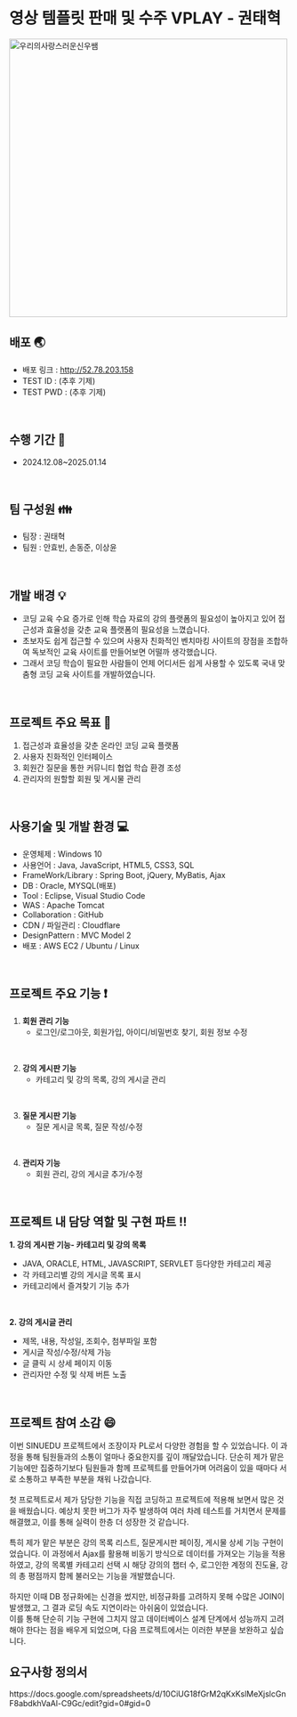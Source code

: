 # 영상 템플릿 판매 및 수주 VPLAY - 권태혁
<img width="500" height="500" alt="우리의사랑스러운신우쌤" src="https://github.com/user-attachments/assets/a63666ca-ce36-41c0-b998-6ac25ee498e4" />


## 배포 :earth_asia:
- 배포 링크 : <link>http://52.78.203.158</link>
- TEST ID : (추후 기제)
- TEST PWD : (추후 기제)
<br>

## 수행 기간 :calendar:
- 2024.12.08~2025.01.14
<br>

## 팀 구성원 :family:
- 팀장 : 권태혁
- 팀원 : 안효빈, 손동준, 이상윤
<br>

## 개발 배경 :bulb:
- 코딩 교육 수요 증가로 인해 학습 자료의 강의 플랫폼의 필요성이 높아지고 있어 접근성과 효율성을 갖춘 교육 플랫폼의 필요성을 느꼈습니다.
- 초보자도 쉽게 접근할 수 있으며 사용자 친화적인 벤치마킹 사이트의 장점을 조합하여 독보적인 교육 사이트를 만들어보면 어떨까 생각했습니다.
- 그래서 코딩 학습이 필요한 사람들이 언제 어디서든 쉽게 사용할 수 있도록 국내 맞춤형 코딩 교육 사이트를 개발하였습니다.
<br>

## 프로젝트 주요 목표 :rocket:
1. 접근성과 효율성을 갖춘 온라인 코딩 교육 플랫폼
2. 사용자 친화적인 인터페이스
3. 회원간 질문을 통한 커뮤니티 협업 학습 환경 조성
4. 관리자의 원할할 회원 및 게시물 관리
<br>

## 사용기술 및 개발 환경 :computer:
- 운영체제 : Windows 10
- 사용언어 : Java, JavaScript, HTML5, CSS3, SQL
- FrameWork/Library : Spring Boot, jQuery, MyBatis, Ajax
- DB : Oracle, MYSQL(배포)
- Tool : Eclipse, Visual Studio Code
- WAS : Apache Tomcat
- Collaboration : GitHub
- CDN / 파일관리 : Cloudflare
- DesignPattern : MVC Model 2
- 배포 : AWS EC2 / Ubuntu / Linux
<br>

## 프로젝트 주요 기능 :heavy_exclamation_mark:
1. <b>회원 관리 기능</b>
    * 로그인/로그아웃, 회원가입, 아이디/비밀번호 찾기, 회원 정보 수정
<br/>

2. <b>강의 게시판 기능</b>
    * 카테고리 및 강의 목록, 강의 게시글 관리
<br/>

3. <b>질문 게시판 기능</b>
    * 질문 게시글 목록, 질문 작성/수정
<br/>

4. <b>관리자 기능</b>
    * 회원 관리, 강의 게시글 추가/수정
<br/>

## 프로젝트 내 담당 역할 및 구현 파트 :bangbang:
<b>1. 강의 게시판 기능- 카테고리 및 강의 목록</b>
* JAVA, ORACLE, HTML, JAVASCRIPT, SERVLET 등다양한 카테고리 제공
* 각 카테고리별 강의 게시글 목록 표시
* 카테고리에서 즐겨찾기 기능 추가
<br>

<b>2. 강의 게시글 관리</b>
* 제목, 내용, 작성일, 조회수, 첨부파일 포함
* 게시글 작성/수정/삭제 가능
* 글 클릭 시 상세 페이지 이동
* 관리자만 수정 및 삭제 버튼 노출
<br>

## 프로젝트 참여 소감 :smile:
이번 SINUEDU 프로젝트에서 조장이자 PL로서 다양한 경험을 할 수 있었습니다. 이 과정을 통해 팀원들과의 소통이 얼마나 중요한지를 깊이 깨달았습니다. 단순히 제가 맡은 기능에만 집중하기보다 팀원들과 함께 프로젝트를 만들어가며 어려움이 있을 때마다 서로 소통하고 부족한 부분을 채워 나갔습니다. <br><br> 첫 프로젝트로서 제가 담당한 기능을 직접 코딩하고 프로젝트에 적용해 보면서 많은 것을 배웠습니다. 예상치 못한 버그가 자주 발생하여 여러 차례 테스트를 거치면서 문제를 해결했고, 이를 통해 실력이 한층 더 성장한 것 같습니다.<br>
<br>특히 제가 맡은 부분은 강의 목록 리스트, 질문게시판 페이징, 게시물 상세 기능 구현이었습니다. 이 과정에서 Ajax를 활용해 비동기 방식으로 데이터를 가져오는 기능을 적용하였고, 강의 목록별 카테고리 선택 시 해당 강의의 챕터 수, 로그인한 계정의 진도율, 강의 총 평점까지 함께 불러오는 기능을 개발했습니다. <br><br>하지만 이때 DB 정규화에는 신경을 썼지만, 비정규화를 고려하지 못해 수많은 JOIN이 발생했고, 그 결과 로딩 속도 지연이라는 아쉬움이 있었습니다. <br> 이를 통해 단순히 기능 구현에 그치지 않고 데이터베이스 설계 단계에서 성능까지 고려해야 한다는 점을 배우게 되었으며, 다음 프로젝트에서는 이러한 부분을 보완하고 싶습니다.
<br>

## 요구사항 정의서
<link>https://docs.google.com/spreadsheets/d/10CiUG18fGrM2qKxKslMeXjslcGnF8abdkhVaAl-C9Gc/edit?gid=0#gid=0</link>
